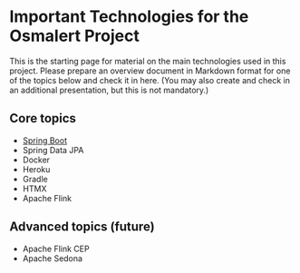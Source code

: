# Important Technologies for the Osmalert Project


This is the starting page for material on the main technologies used in this project.
Please prepare an overview document in Markdown format for one of the topics below and check it in here.
(You may also create and check in an additional presentation, but this is not mandatory.)


## Core topics

* [Spring Boot](./spring-boot.md)
* Spring Data JPA
* Docker
* Heroku
* Gradle
* HTMX
* Apache Flink



## Advanced topics (future)

* Apache Flink CEP
* Apache Sedona 





